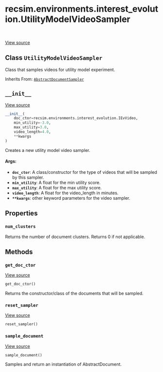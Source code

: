 <div itemscope itemtype="http://developers.google.com/ReferenceObject">
<meta itemprop="name" content="recsim.environments.interest_evolution.UtilityModelVideoSampler" />
<meta itemprop="path" content="Stable" />
<meta itemprop="property" content="num_clusters"/>
<meta itemprop="property" content="__init__"/>
<meta itemprop="property" content="get_doc_ctor"/>
<meta itemprop="property" content="reset_sampler"/>
<meta itemprop="property" content="sample_document"/>
</div>

# recsim.environments.interest_evolution.UtilityModelVideoSampler

<table class="tfo-notebook-buttons tfo-api" align="left">
</table>

<a target="_blank" href="https://github.com/google-research/recsim/tree/master/recsim//environments/interest_evolution.py">View
source</a>

## Class `UtilityModelVideoSampler`

Class that samples videos for utility model experiment.

Inherits From:
[`AbstractDocumentSampler`](../../../recsim/document/AbstractDocumentSampler.md)

<!-- Placeholder for "Used in" -->

<h2 id="__init__"><code>__init__</code></h2>

<a target="_blank" href="https://github.com/google-research/recsim/tree/master/recsim//environments/interest_evolution.py">View
source</a>

```python
__init__(
    doc_ctor=recsim.environments.interest_evolution.IEvVideo,
    min_utility=-3.0,
    max_utility=3.0,
    video_length=4.0,
    **kwargs
)
```

Creates a new utility model video sampler.

#### Args:

*   <b>`doc_ctor`</b>: A class/constructor for the type of videos that will be
    sampled by this sampler.
*   <b>`min_utility`</b>: A float for the min utility score.
*   <b>`max_utility`</b>: A float for the max utility score.
*   <b>`video_length`</b>: A float for the video_length in minutes.
*   <b>`**kwargs`</b>: other keyword parameters for the video sampler.

## Properties

<h3 id="num_clusters"><code>num_clusters</code></h3>

Returns the number of document clusters. Returns 0 if not applicable.

## Methods

<h3 id="get_doc_ctor"><code>get_doc_ctor</code></h3>

<a target="_blank" href="https://github.com/google-research/recsim/tree/master/recsim//document.py">View
source</a>

```python
get_doc_ctor()
```

Returns the constructor/class of the documents that will be sampled.

<h3 id="reset_sampler"><code>reset_sampler</code></h3>

<a target="_blank" href="https://github.com/google-research/recsim/tree/master/recsim//document.py">View
source</a>

```python
reset_sampler()
```

<h3 id="sample_document"><code>sample_document</code></h3>

<a target="_blank" href="https://github.com/google-research/recsim/tree/master/recsim//environments/interest_evolution.py">View
source</a>

```python
sample_document()
```

Samples and return an instantiation of AbstractDocument.
